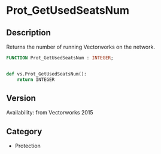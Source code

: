 # Prot_GetUsedSeatsNum

## Description
Returns the number of running Vectorworks on the network.

```pascal
FUNCTION Prot_GetUsedSeatsNum : INTEGER;
```

```python

def vs.Prot_GetUsedSeatsNum():
    return INTEGER
```

## Version
Availability: from Vectorworks 2015
## Category
* Protection


